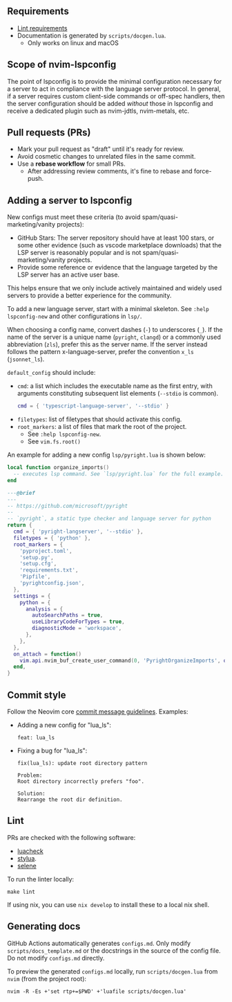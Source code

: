 ## Requirements

- [Lint requirements](#lint)
- Documentation is generated by `scripts/docgen.lua`.
  - Only works on linux and macOS

## Scope of nvim-lspconfig

The point of lspconfig is to provide the minimal configuration necessary for a server to act in compliance with the language server protocol. In general, if a server requires custom client-side commands or off-spec handlers, then the server configuration should be added *without* those in lspconfig and receive a dedicated plugin such as nvim-jdtls, nvim-metals, etc.

## Pull requests (PRs)

- Mark your pull request as "draft" until it's ready for review.
- Avoid cosmetic changes to unrelated files in the same commit.
- Use a **rebase workflow** for small PRs.
  - After addressing review comments, it's fine to rebase and force-push.

## Adding a server to lspconfig

New configs must meet these criteria (to avoid spam/quasi-marketing/vanity projects):

- GitHub Stars: The server repository should have at least 100 stars, or some other evidence (such as vscode marketplace downloads) that the LSP server is reasonably popular and is not spam/quasi-marketing/vanity projects.
- Provide some reference or evidence that the language targeted by the LSP server has an active user base.

This helps ensure that we only include actively maintained and widely used servers to provide a better experience for
the community.

To add a new language server, start with a minimal skeleton. See `:help lspconfig-new` and other configurations in `lsp/`.

When choosing a config name, convert dashes (`-`) to underscores (`_`). If the name of the server is a unique name (`pyright`, `clangd`) or a commonly used abbreviation (`zls`), prefer this as the server name. If the server instead follows the pattern x-language-server, prefer the convention `x_ls` (`jsonnet_ls`). 

`default_config` should include:

* `cmd`: a list which includes the executable name as the first entry, with arguments constituting subsequent list elements (`--stdio` is common).
  ```lua
  cmd = { 'typescript-language-server', '--stdio' }
  ```
* `filetypes`: list of filetypes that should activate this config.
* `root_markers`: a list of files that mark the root of the project.
    * See `:help lspconfig-new`.
    * See `vim.fs.root()`

An example for adding a new config `lsp/pyright.lua` is shown below:

```lua
local function organize_imports()
  -- executes lsp command. See `lsp/pyright.lua` for the full example.
end

---@brief
---
-- https://github.com/microsoft/pyright
--
-- `pyright`, a static type checker and language server for python
return {
  cmd = { 'pyright-langserver', '--stdio' },
  filetypes = { 'python' },
  root_markers = {
    'pyproject.toml',
    'setup.py',
    'setup.cfg',
    'requirements.txt',
    'Pipfile',
    'pyrightconfig.json',
  },
  settings = {
    python = {
      analysis = {
        autoSearchPaths = true,
        useLibraryCodeForTypes = true,
        diagnosticMode = 'workspace',
      },
    },
  },
  on_attach = function()
    vim.api.nvim_buf_create_user_command(0, 'PyrightOrganizeImports', organize_imports, {})
  end,
}
```

## Commit style

Follow the Neovim core [commit message guidelines](https://github.com/neovim/neovim/blob/master/CONTRIBUTING.md#commit-messages). Examples:

* Adding a new config for "lua_ls":
  ```
  feat: lua_ls
  ```
* Fixing a bug for "lua_ls":
  ```
  fix(lua_ls): update root directory pattern

  Problem:
  Root directory incorrectly prefers "foo".

  Solution:
  Rearrange the root dir definition.
  ```

## Lint

PRs are checked with the following software:
- [luacheck](https://github.com/luarocks/luacheck#installation)
- [stylua](https://github.com/JohnnyMorganz/StyLua).
- [selene](https://github.com/Kampfkarren/selene)

To run the linter locally:

    make lint

If using nix, you can use `nix develop` to install these to a local nix shell.

## Generating docs

GitHub Actions automatically generates `configs.md`. Only modify
`scripts/docs_template.md` or the docstrings in the source of the config file.
Do not modify `configs.md` directly.

To preview the generated `configs.md` locally, run `scripts/docgen.lua` from
`nvim` (from the project root):

    nvim -R -Es +'set rtp+=$PWD' +'luafile scripts/docgen.lua'
